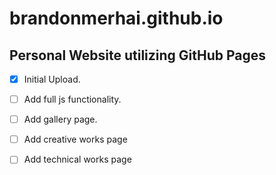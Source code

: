# brandonmerhai.github.io

## Personal Website utilizing GitHub Pages

- [x] Initial Upload.
- [ ] Add full js functionality.
- [ ] Add gallery page.
- [ ] Add creative works page
- [ ] Add technical works page

